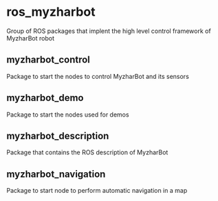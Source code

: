 # ros_myzharbot
Group of ROS packages that implent the high level control framework of MyzharBot robot

## myzharbot_control
Package to start the nodes to control MyzharBot and its sensors

## myzharbot_demo
Package to start the nodes used for demos

## myzharbot_description
Package that contains the ROS description of MyzharBot

## myzharbot_navigation
Package to start node to perform automatic navigation in a map
